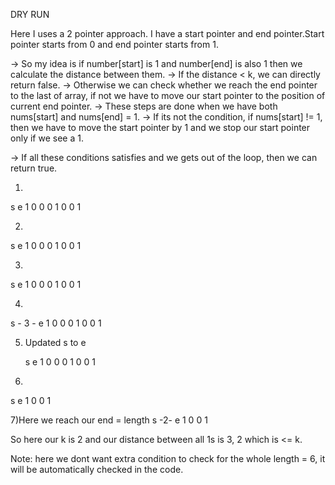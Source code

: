 DRY RUN

Here I uses a 2 pointer approach.
I have a start pointer and end pointer.Start pointer starts from 0 and end pointer starts from 1.

-> So my idea is if number[start] is 1 and number[end] is also 1 then we calculate the distance between them.
-> If the distance < k, we can directly return false.
-> Otherwise we can check whether we reach the end pointer to the last of array, if not we have to move our start pointer to the position of current end pointer.
-> These steps are done when we have both nums[start] and nums[end] = 1.
-> If its not the condition, if nums[start] != 1, then we have to move the start pointer by 1 and we stop our start pointer only if we see a 1.


-> If all these conditions satisfies and we gets out of the loop, then we can return true.



1) 
s e
1 0 0 0 1 0 0 1 




2) 
s   e
1 0 0 0 1 0 0 1 



3)
s     e
1 0 0 0 1 0 0 1 



4)
s - 3 - e
1 0 0 0 1 0 0 1 



5) Updated s to e
         
	s e
1 0 0 0 1 0 0 1 



6)
s   e
1 0 0 1 

7)Here we reach our end = length
s -2- e
1 0 0 1


So here our k is 2 and our distance between all 1s is 3, 2 which is <= k.

Note: here we dont want extra condition to check for the whole length = 6, it will be automatically checked in the code.

